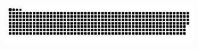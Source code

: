   ![Snake animation](https://github.com/Wontsz/Wontsz/blob/output/github-contribution-grid-snake.svg) 
